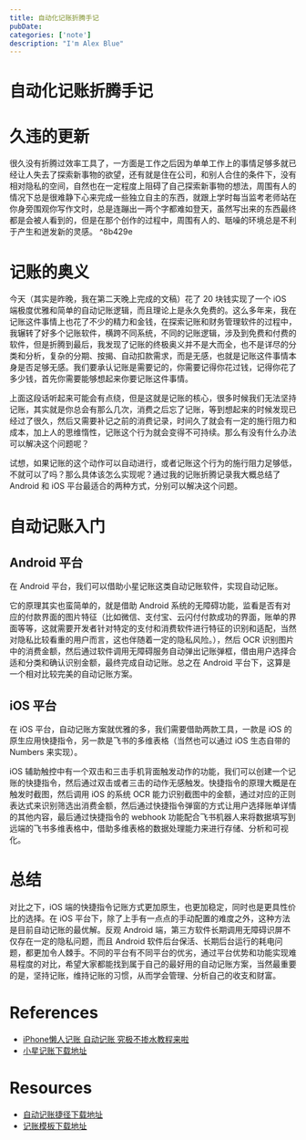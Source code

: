 ```yaml
---
title: 自动化记账折腾手记
pubDate:
categories: ['note']
description: "I'm Alex Blue"
---
```


# 自动化记账折腾手记

# 久违的更新

很久没有折腾过效率工具了，一方面是工作之后因为单单工作上的事情足够多就已经让人失去了探索新事物的欲望，还有就是住在公司，和别人合住的条件下，没有相对隐私的空间，自然也在一定程度上阻碍了自己探索新事物的想法，周围有人的情况下总是很难静下心来完成一些独立自主的东西，就跟上学时每当监考老师站在你身旁围观你写作文时，总是连蹦出一两个字都难如登天，虽然写出来的东西最终都是会被人看到的，但是在那个创作的过程中，周围有人的、聒噪的环境总是不利于产生和迸发新的灵感。 ^8b429e

# 记账的奥义

今天（其实是昨晚，我在第二天晚上完成的文稿）花了 20 块钱实现了一个 iOS 端极度优雅和简单的自动记账逻辑，而且理论上是永久免费的。这么多年来，我在记账这件事情上也花了不少的精力和金钱，在探索记账和财务管理软件的过程中，我辗转了好多个记账软件，横跨不同系统，不同的记账逻辑，涉及到免费和付费的软件，但是折腾到最后，我发现了记账的终极奥义并不是大而全，也不是详尽的分类和分析，复杂的分期、按揭、自动扣款需求，而是无感，也就是记账这件事情本身是否足够无感。我们要承认记账是需要记的，你需要记得你花过钱，记得你花了多少钱，首先你需要能够想起来你要记账这件事情。

上面这段话听起来可能会有点绕，但是这就是记账的核心，很多时候我们无法坚持记账，其实就是你总会有那么几次，消费之后忘了记账，等到想起来的时候发现已经过了很久，然后又需要补记之前的消费记录，时间久了就会有一定的施行阻力和成本，加上人的思维惰性，记账这个行为就会变得不可持续。那么有没有什么办法可以解决这个问题呢？

试想，如果记账的这个动作可以自动进行，或者记账这个行为的施行阻力足够低，不就可以了吗？那么具体该怎么实现呢？通过我的记账折腾记录我大概总结了 Android 和 iOS 平台最适合的两种方式，分别可以解决这个问题。

# 自动记账入门

## Android 平台

在 Android 平台，我们可以借助小星记账这类自动记账软件，实现自动记账。

它的原理其实也蛮简单的，就是借助 Android 系统的无障碍功能，监看是否有对应的付款界面的图片特征（比如微信、支付宝、云闪付付款成功的界面，账单的界面等等，这就需要开发者针对特定的支付和消费软件进行特征的识别和适配，当然对隐私比较看重的用户而言，这也伴随着一定的隐私风险。），然后 OCR 识别图片中的消费金额，然后通过软件调用无障碍服务自动弹出记账弹框，借由用户选择合适和分类和确认识别金额，最终完成自动记账。总之在 Android 平台下，这算是一个相对比较完美的自动记账方案。

## iOS 平台

在 iOS 平台，自动记账方案就优雅的多，我们需要借助两款工具，一款是 iOS 的原生应用快捷指令，另一款是飞书的多维表格（当然也可以通过 iOS 生态自带的 Numbers 来实现）。

iOS 辅助触控中有一个双击和三击手机背面触发动作的功能，我们可以创建一个记账的快捷指令，然后通过双击或者三击的动作无感触发。快捷指令的原理大概是在触发时截图，然后调用 iOS 的系统 OCR 能力识别截图中的金额，通过对应的正则表达式来识别筛选出消费金额，然后通过快捷指令弹窗的方式让用户选择账单详情的其他内容，最后通过快捷指令的 webhook 功能配合飞书机器人来将数据填写到远端的飞书多维表格中，借助多维表格的数据处理能力来进行存储、分析和可视化。

# 总结

对比之下，iOS 端的快捷指令记账方式更加原生，也更加稳定，同时也是更具性价比的选择。在 iOS 平台下，除了上手有一点点的手动配置的难度之外，这种方法是目前自动记账的最优解。反观 Android 端，第三方软件长期调用无障碍识屏不仅存在一定的隐私问题，而且 Android 软件后台保活、长期后台运行的耗电问题，都更加令人棘手。不同的平台有不同平台的优劣，通过平台优势和功能实现难易程度的对比，希望大家都能找到属于自己的最好用的自动记账方案，当然最重要的是，坚持记账，维持记账的习惯，从而学会管理、分析自己的收支和财富。

# References

- [iPhone懒人记账 自动记账 究极不掺水教程来啦](https://www.bilibili.com/video/av836918837/)
- [小星记账下载地址](https://www.coolapk.com/apk/com.cxincx.xxjz)

# Resources

- [自动记账捷径下载地址](https://www.icloud.com/shortcuts/c3e8a2cb9fcb4192a728703343d5fc98)
- [记账模板下载地址](https://ui8191k9ni.feishu.cn/base/U4tcbsS7ZaR4T0sOX9mcGv0znaf?from=from_copylink)
